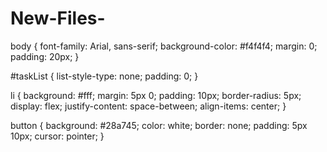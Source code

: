 # New-Files-

body {
    font-family: Arial, sans-serif;
    background-color: #f4f4f4;
    margin: 0;
    padding: 20px;
}

#taskList {
    list-style-type: none;
    padding: 0;
}

li {
    background: #fff;
    margin: 5px 0;
    padding: 10px;
    border-radius: 5px;
    display: flex;
    justify-content: space-between;
    align-items: center;
}

button {
    background: #28a745;
    color: white;
    border: none;
    padding: 5px 10px;
    cursor: pointer;
}
